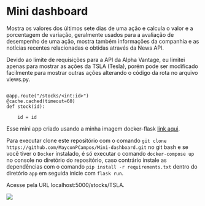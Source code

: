 # Mini dashboard

Mostra os valores dos últimos sete dias de uma ação e calcula o valor e a porcentagem de variação, geralmente
usados para a avaliação de desempenho de uma ação, mostra também informações da companhia e as notícias
recentes relacionadas e obtidas através da News API.

Devido ao limite de requisições para a API da Alpha Vantage, eu limitei apenas para
mostrar as ações da TSLA (Tesla), porém pode ser modificado facilmente para mostrar outras ações
alterando o código da rota no arquivo views.py.

```

@app.route("/stocks/<int:id>")
@cache.cached(timeout=60)
def stock(id):

    id = id

```

Esse mini app criado usando a minha imagem docker-flask <a href="https://github.com/MayconPCampos/Ambiente-docker-flask">link aqui</a>.

Para executar clone este repositório com o comando `git clone https://github.com/MayconPCampos/Mini-dashboard.git` no git bash
e se você tiver o `Docker` instalado, é só executar o comando `docker-compose up` no console no diretório do repositório, 
caso contrário instale as dependências com o comando `pip install -r requirements.txt` dentro do diretório `app` em seguida inicie com `flask run`.

Acesse pela URL localhost:5000/stocks/TSLA.



<img src="https://github.com/MayconPCampos/Mini-dashboard/blob/main/flask/app/static/image/dashboard.jpg?raw=true">
